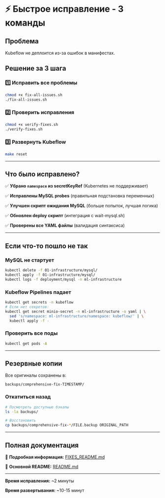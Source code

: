 # ⚡ Быстрое исправление - 3 команды

## Проблема

Kubeflow не деплоится из-за ошибок в манифестах.

## Решение за 3 шага

### 1️⃣ Исправить все проблемы

```bash
chmod +x fix-all-issues.sh
./fix-all-issues.sh
```

### 2️⃣ Проверить исправления

```bash
chmod +x verify-fixes.sh
./verify-fixes.sh
```

### 3️⃣ Развернуть Kubeflow

```bash
make reset
```

---

## Что было исправлено?

✅ **Убрано `namespace` из secretKeyRef** (Kubernetes не поддерживает)

✅ **Исправлены MySQL probes** (правильная подстановка переменных)

✅ **Улучшен скрипт ожидания MySQL** (больше попыток, лучшая логика)

✅ **Обновлен deploy скрипт** (интеграция с wait-mysql.sh)

✅ **Проверены все YAML файлы** (валидация синтаксиса)

---

## Если что-то пошло не так

### MySQL не стартует

```bash
kubectl delete -f 01-infrastructure/mysql/
kubectl apply -f 01-infrastructure/mysql/
kubectl logs -f deployment/mysql -n ml-infrastructure
```

### Kubeflow Pipelines падает

```bash
kubectl get secrets -n kubeflow
# Если нет секретов:
kubectl get secret minio-secret -n ml-infrastructure -o yaml | \
  sed 's/namespace: ml-infrastructure/namespace: kubeflow/' | \
  kubectl apply -f -
```

### Проверить все поды

```bash
kubectl get pods -A
```

---

## Резервные копии

Все оригиналы сохранены в:

```
backups/comprehensive-fix-TIMESTAMP/
```

### Откатиться назад

```bash
# Посмотреть доступные бэкапы
ls -la backups/

# Восстановить
cp backups/comprehensive-fix-*/FILE.backup ORIGINAL_PATH
```

---

## Полная документация

📖 **Подробная информация:** [FIXES_README.md](https://claude.ai/chat/FIXES_README.md)

📖 **Основной README:** [README.md](https://claude.ai/chat/README.md)

---

**Время исправления:** ~2 минуты

**Время развертывания:** ~10-15 минут
